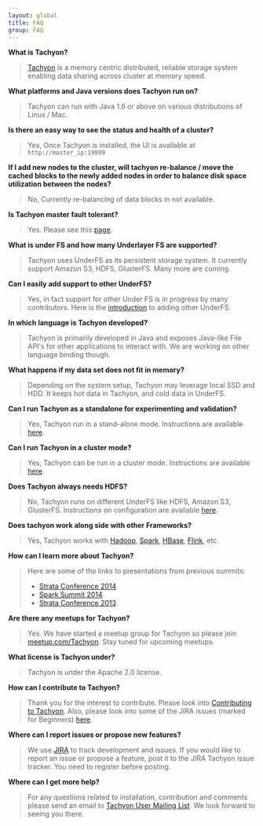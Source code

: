 ```yaml
---
layout: global
title: FAQ
group: FAQ
---
```



**What is Tachyon?**

> [Tachyon](http://tachyon-project.org/index.html) is a memory centric distributed, reliable
   storage system enabling data sharing across cluster at memory speed.

**What platforms and Java versions does Tachyon run on?**

>   Tachyon can run with Java 1.6 or above on various distributions of Linux / Mac.

**Is there an easy way to see the status and health of a cluster?**

>   Yes, Once Tachyon is installed, the UI is available at `http://master_ip:19999`

**If I add new nodes to the cluster, will tachyon re-balance / move the cached blocks to the
newly added nodes in order to balance disk space utilization between the nodes?**

>   No, Currently re-balancing of data blocks in not available.

**Is Tachyon master fault tolerant?**

>   Yes. Please see this [page](http://tachyon-project.org/Fault-Tolerant-Tachyon-Cluster.html).

**What is under FS and how many Underlayer FS are supported?**

>   Tachyon uses UnderFS as its persistent storage system. It currently support Amazon S3, HDFS,
   GlusterFS. Many more are coming.

**Can I easily add support to other UnderFS?**

>   Yes, in fact support for other Under FS is in progress by many contributors. Here is the
   [introduction](http://tachyon-project.org/Setup-UFS.html) to adding other UnderFS.

**In which language is Tachyon developed?**

>   Tachyon is primarily developed in Java and exposes Java-like File API's for other applications
   to interact with. We are working on other language binding though.

**What happens if my data set does not fit in memory?**

>   Depending on the system setup, Tachyon may leverage local SSD and HDD. It keeps hot data in
   Tachyon, and cold data in UnderFS.

**Can I run Tachyon as a standalone for experimenting and validation?**

>    Yes, Tachyon run in a stand-alone mode. Instructions are available
    [here](http://tachyon-project.org/Running-Tachyon-Locally.html).

**Can I run Tachyon in a cluster mode?**

>    Yes, Tachyon can be run in a cluster mode. Instructions are available
    [here](http://tachyon-project.org/Running-Tachyon-on-a-Cluster.html).

**Does Tachyon always needs HDFS?**

>    No, Tachyon runs on different UnderFS like HDFS, Amazon S3, GlusterFS.
    Instructions on configuration are available [here](http://tachyon-project.org/Setup-UFS.html).

**Does tachyon work along side with other Frameworks?**

>    Yes, Tachyon works with [Hadoop](http://hadoop.apache.org/), [Spark](http://spark.apache.org/),
    [HBase](http://hbase.apache.org/), [Flink](http://flink.apache.org/), etc.

**How can I learn more about Tachyon?**

>    Here are some of the links to presentations from previous summits:
>
>    * [Strata Conference 2014](http://www.cs.berkeley.edu/~haoyuan/talks/Tachyon_2014-10-16-Strata.pdf)
>    * [Spark Summit 2014](http://www.cs.berkeley.edu/~haoyuan/talks/Tachyon_2014-06-30_Spark_Summit.pdf)
>    * [Strata Conference 2013](http://www.cs.berkeley.edu/~haoyuan/talks/Tachyon_2013-10-28_Strata.pdf)

**Are there any meetups for Tachyon?**

>    Yes. We have started a meetup group for Tachyon so please join
    [meetup.com/Tachyon](http://www.meetup.com/Tachyon/).
    Stay tuned for upcoming meetups.

**What license is Tachyon under?**

>    Tachyon is under the Apache 2.0 license.

**How can I contribute to Tachyon?**

>    Thank you for the interest to contribute. Please look into
    [Contributing to Tachyon](http://tachyon-project.org/master/Contributing-to-Tachyon.html).
    Also, please look into some of the JIRA issues (marked for Beginners)
    [here](https://tachyon.atlassian.net/issues/?jql=project%20%3D%20TACHYON%20AND%20labels%20%3D%20NewContributor%20AND%20status%20%3D%20OPEN).

**Where can I report issues or propose new features?**

>    We use [JIRA](https://tachyon.atlassian.net/browse/TACHYON) to track development and issues. If you
    would like to report an issue or propose a feature, post it to the JIRA Tachyon issue tracker. You
    need to register before posting.

**Where can I get more help?**

>    For any questions related to installation, contribution and comments please send an email to
    [Tachyon User Mailing List](https://groups.google.com/forum/?fromgroups#!forum/tachyon-users). We
    look forward to seeing you there.
